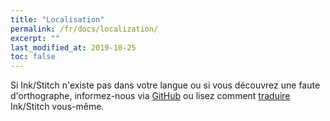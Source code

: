 ```yaml
---
title: "Localisation"
permalink: /fr/docs/localization/
excerpt: ""
last_modified_at: 2019-10-25
toc: false
---
```

Si Ink/Stitch n'existe pas dans votre langue ou si vous découvrez une faute d'orthographe, informez-nous via [GitHub](https://github.com/inkstitch/inkstitch/issues) ou lisez comment [traduire](/fr/developers/localize/) Ink/Stitch vous-même.
